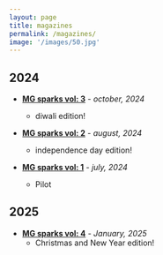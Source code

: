 ```yaml
---
layout: page
title: magazines
permalink: /magazines/
image: '/images/50.jpg'
---
```

## 2024  

 - **[MG sparks vol: 3](https://drive.google.com/file/d/1E8keDHr5WyrKuIDYb3OZLqHMIAtIFYAj/view?usp=sharing)** - *october, 2024*
     - diwali edition!
       

  - **[MG sparks vol: 2](https://drive.google.com/file/d/1YVq2CGDMj3OXKSXzOn_hDYqPUz6yzRfm/view?usp=sharing)** - *august, 2024*
     - independence day edition!

  
 - **[MG sparks vol: 1](https://drive.google.com/file/d/1mL25zfmUA_ttjx4Qyjsr96q_FHvabbBi/view?usp=sharing)** - *july, 2024*
   - Pilot
 
  
  ## 2025  

  - **[MG sparks vol: 4](https://drive.google.com/file/d/1ZXEQFbE-RCPQB718iL2PEOkxKt5Dn_cX/view?usp=drive_link)** - *January, 2025*
     - Christmas and New Year edition!
